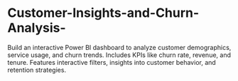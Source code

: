 # Customer-Insights-and-Churn-Analysis-
Build an interactive Power BI dashboard to analyze customer demographics, service usage, and churn trends. Includes KPIs like churn rate, revenue, and tenure. Features interactive filters, insights into customer behavior, and retention strategies.
